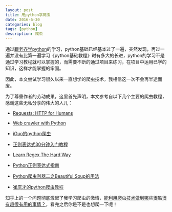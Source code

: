 ```yaml
---
layout: post
title: 用python学爬虫
date: 2016-6-30
categories: blog
tags: [python]
description: 爬虫
---
```


通过[跟老齐学python](https://github.com/qiwsir/StarterLearningPython/blob/master/index.md)的学习，python基础已经基本过了一遍，突然发现，再过一遍并没有比第一遍学习《python基础教程》时有多大的长进，python的学习不是通过学习教程就可以掌握的，而需要不断的通过项目来练习，在项目中运用已学的知识，这样才能掌握的牢固。

因此，本文尝试学习很久以来一直想学的爬虫技术，我相信这一次不会再半途而废。

为了尊重作者的劳动成果，这里首先声明，本文参考自以下几个主要的爬虫教程，感谢这些无私分享的伟大的人儿：

- [Requests: HTTP for Humans](http://requests-docs-cn.readthedocs.io/zh_CN/latest/index.html)

- [Web crawler with Python ](http://xlzd.me/tag/crawler/2/)

- [iGuo的python爬虫](https://zhuanlan.zhihu.com/p/21380982?refer=xmucpp)

- [正则表达式30分钟入门教程](http://www.oschina.net/question/12_9507?fromerr=TVRDEVdJ)

- [Learn Regex The Hard Way](http://regex.learncodethehardway.org/book/)

- [Python正则表达式指南](http://www.cnblogs.com/huxi/archive/2010/07/04/1771073.html)

- [Python爬虫利器二之Beautiful Soup的用法](http://cuiqingcai.com/1319.html)

- [崔庆才的python爬虫教程](http://cuiqingcai.com/927.html)

知乎上的一个问题彻底激起了我学习爬虫的激情，[能利用爬虫技术做到哪些很酷很有趣很有用的事情？](https://www.zhihu.com/question/27621722)，看完之后你是不是也想爬一下呢！




















